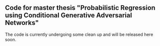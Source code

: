 ## Code for master thesis "Probabilistic Regression using Conditional Generative Adversarial Networks"

The code is currently undergoing some clean up and will be released here soon.

